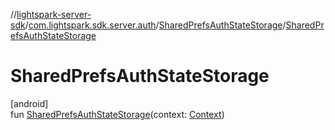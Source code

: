 //[lightspark-server-sdk](../../../index.md)/[com.lightspark.sdk.server.auth](../index.md)/[SharedPrefsAuthStateStorage](index.md)/[SharedPrefsAuthStateStorage](-shared-prefs-auth-state-storage.md)

# SharedPrefsAuthStateStorage

[android]\
fun [SharedPrefsAuthStateStorage](-shared-prefs-auth-state-storage.md)(context: [Context](https://developer.android.com/reference/kotlin/android/content/Context.html))
